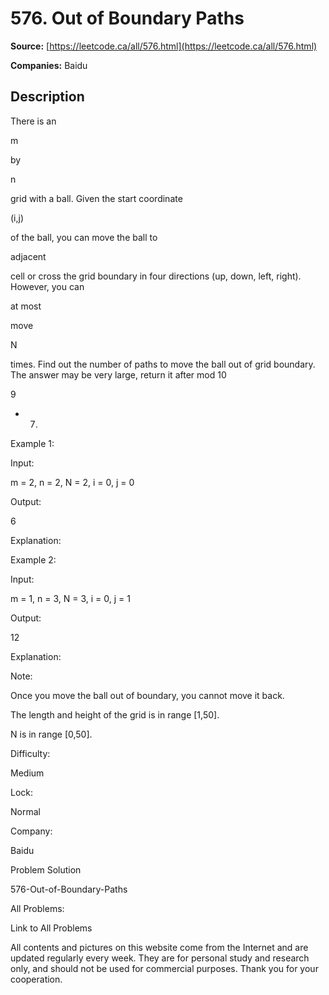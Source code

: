 # 576. Out of Boundary Paths

**Source:** [https://leetcode.ca/all/576.html](https://leetcode.ca/all/576.html)

**Companies:** Baidu

## Description

There is an

m

by

n

grid with a ball. Given the start coordinate

(i,j)

of
        the ball, you can move the ball to

adjacent

cell or cross the grid boundary in four
        directions (up, down, left, right). However, you can

at most

move

N

times.
        Find out the number of paths to move the ball out of grid boundary. The answer may be very
        large, return it after mod 10

9

+ 7.

Example 1:

Input:

m = 2, n = 2, N = 2, i = 0, j = 0

Output:

6

Explanation:

Example 2:

Input:

m = 1, n = 3, N = 3, i = 0, j = 1

Output:

12

Explanation:

Note:

Once you move the ball out of boundary, you cannot move it back.

The length and height of the grid is in range [1,50].

N is in range [0,50].

Difficulty:

Medium

Lock:

Normal

Company:

Baidu

Problem Solution

576-Out-of-Boundary-Paths

All Problems:

Link to All Problems

All contents and pictures on this website come from the Internet and are updated regularly every week. They are for personal study and research only, and should not be used for commercial purposes. Thank you for your cooperation.

